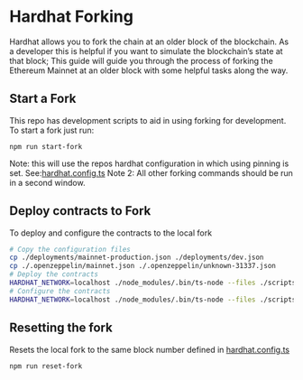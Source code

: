 # Hardhat Forking

Hardhat allows you to fork the chain at an older block of the blockchain. As a developer this is helpful if you want to simulate the blockchain’s state at that block; This guide will guide you through the process of forking the Ethereum Mainnet at an older block with some helpful tasks along the way.

## Start a Fork

This repo has development scripts to aid in using forking for development. To start a fork just run:

```
npm run start-fork
```

Note: this will use the repos hardhat configuration in which using pinning is set. See:[hardhat.config.ts](../hardhat.config.ts)
Note 2: All other forking commands should be run in a second window.

## Deploy contracts to Fork

To deploy and configure the contracts to the local fork

```bash
# Copy the configuration files
cp ./deployments/mainnet-production.json ./deployments/dev.json
cp ./.openzeppelin/mainnet.json ./.openzeppelin/unknown-31337.json
# Deploy the contracts
HARDHAT_NETWORK=localhost ./node_modules/.bin/ts-node --files ./scripts/deploy-by-config.ts --config ./deployment-config/mainnet-production.yaml --deploy true --update false --dryrun false --env dev
# Configure the contracts
HARDHAT_NETWORK=localhost ./node_modules/.bin/ts-node --files ./scripts/deploy-by-config.ts --config ./deployment-config/mainnet-production.yaml --deploy false --update true --dryrun false --env dev
```

## Resetting the fork

Resets the local fork to the same block number defined in [hardhat.config.ts](../hardhat.config.ts)

```
npm run reset-fork
```
